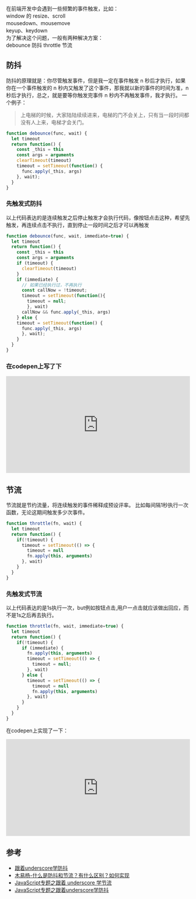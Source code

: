 
在前端开发中会遇到一些频繁的事件触发，比如：<br/>
window 的 resize、scroll<br/>
mousedown、mousemove<br/>
keyup、keydown<br/>
为了解决这个问题，一般有两种解决方案：<br/>
debounce 防抖
throttle 节流

## 防抖
防抖的原理就是：你尽管触发事件，但是我一定在事件触发 n 秒后才执行，如果你在一个事件触发的 n 秒内又触发了这个事件，那我就以新的事件的时间为准，n 秒后才执行，总之，就是要等你触发完事件 n 秒内不再触发事件，我才执行。
一个例子： 
>上电梯的时候，大家陆陆续续进来，电梯的门不会关上，只有当一段时间都没有人上来，电梯才会关门。

```js
function debounce(func, wait) {
  let timeout
  return function() {
    const _this = this
    const args = arguments
    clearTimeout(timeout)
    timeout = setTimeout(function() {
      func.apply(_this, args)
    }, wait);
  }
}
```

### 先触发式防抖
以上代码表达的是连续触发之后停止触发才会执行代码，像按钮点击这种，希望先触发，再连续点击不执行，直到停止一段时间之后才可以再触发

```js
function debounce(func, wait, immediate=true) {
  let timeout
  return function() {
    const _this = this
    const args = arguments
    if (timeout) {
      clearTimeout(timeout)
    }
    if (immediate) {
      // 如果已经执行过，不再执行
      const callNow = !timeout;
      timeout = setTimeout(function(){
        timeout = null;
        }, wait)
      callNow && func.apply(_this, args)
    } else {
    timeout = setTimeout(function() {
      func.apply(_this, args)
      }, wait);
    }
  }
}
```

### 在codepen上写了下
<iframe height="265" style="width: 100%;" scrolling="no" title="防抖" src="https://codepen.io/rsnowing-the-reactor/embed/gOrLEvG?height=265&theme-id=light&default-tab=js,result" frameborder="no" loading="lazy" allowtransparency="true" allowfullscreen="true">
  See the Pen <a href='https://codepen.io/rsnowing-the-reactor/pen/gOrLEvG'>防抖</a> by hell
  (<a href='https://codepen.io/rsnowing-the-reactor'>@rsnowing-the-reactor</a>) on <a href='https://codepen.io'>CodePen</a>.
</iframe>

## 节流
节流就是节约流量，将连续触发的事件稀释成预设评率。 比如每间隔1秒执行一次函数，无论这期间触发多少次事件。

```js
function throttle(fn, wait) {
  let timeout
  return function() {
    if(!timeout) {
      timeout = setTimeout(() => {
        timeout = null
        fn.apply(this, arguments)
      }, wait)
    }
  }
}
```
### 先触发式节流
以上代码表达的是1s执行一次，but例如按钮点击,用户一点击就应该做出回应，而不是1s之后再去执行。

```js
function throttle(fn, wait, immediate=true) {
  let timeout
  return function() {
    if(!timeout) {
      if (immediate) {
        fn.apply(this, arguments)
        timeout = setTimeout(() => {
          timeout = null;
        }, wait)
      } else {
        timeout = setTimeout(() => {
          timeout = null
          fn.apply(this, arguments)
        }, wait)
      }
    }
  }
}
```

在codepen上实现了一下：
<iframe height="265" style="width: 100%;" scrolling="no" title="节流" src="https://codepen.io/rsnowing-the-reactor/embed/JjXbVoE?height=265&theme-id=light&default-tab=js,result" frameborder="no" loading="lazy" allowtransparency="true" allowfullscreen="true">
  See the Pen <a href='https://codepen.io/rsnowing-the-reactor/pen/JjXbVoE'>节流</a> by hell
  (<a href='https://codepen.io/rsnowing-the-reactor'>@rsnowing-the-reactor</a>) on <a href='https://codepen.io'>CodePen</a>.
</iframe>

## 参考
* [跟着underscore学防抖](https://github.com/mqyqingfeng/Blog/issues/22)
* [木易杨-什么是防抖和节流？有什么区别？如何实现](https://github.com/Advanced-Frontend/Daily-Interview-Question/issues/5)
* [JavaScript专题之跟着 underscore 学节流](https://github.com/mqyqingfeng/Blog/issues/26)
* [JavaScript专题之跟着underscore学防抖](https://github.com/mqyqingfeng/Blog/issues/22)